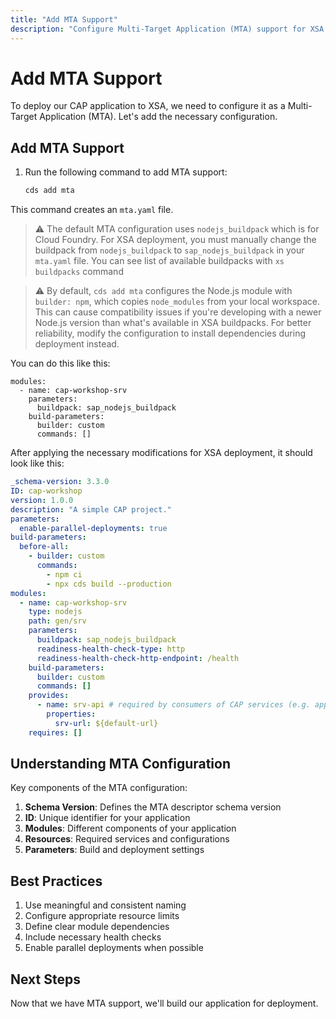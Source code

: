 ```yaml
---
title: "Add MTA Support"
description: "Configure Multi-Target Application (MTA) support for XSA deployment"
---
```


# Add MTA Support

To deploy our CAP application to XSA, we need to configure it as a Multi-Target Application (MTA). Let's add the necessary configuration.

## Add MTA Support

1. Run the following command to add MTA support:
   ```bash
   cds add mta
   ```
This command creates an `mta.yaml` file.

> ⚠️ The default MTA configuration uses `nodejs_buildpack` which is for Cloud Foundry. For XSA deployment, you must manually change the buildpack from `nodejs_buildpack` to `sap_nodejs_buildpack` in your `mta.yaml` file. You can see list of available buildpacks with `xs buildpacks` command

> ⚠️ By default, `cds add mta` configures the Node.js module with `builder: npm`, which copies `node_modules` from your local workspace. This can cause compatibility issues if you're developing with a newer Node.js version than what's available in XSA buildpacks. For better reliability, modify the configuration to install dependencies during deployment instead.

You can do this like this:

```
modules:
  - name: cap-workshop-srv
    parameters:
      buildpack: sap_nodejs_buildpack
    build-parameters:
      builder: custom
      commands: []
```

After applying the necessary modifications for XSA deployment, it should look like this:
```yaml
_schema-version: 3.3.0
ID: cap-workshop
version: 1.0.0
description: "A simple CAP project."
parameters:
  enable-parallel-deployments: true
build-parameters:
  before-all:
    - builder: custom
      commands:
        - npm ci
        - npx cds build --production
modules:
  - name: cap-workshop-srv
    type: nodejs
    path: gen/srv
    parameters:
      buildpack: sap_nodejs_buildpack
      readiness-health-check-type: http
      readiness-health-check-http-endpoint: /health
    build-parameters:
      builder: custom
      commands: []
    provides:
      - name: srv-api # required by consumers of CAP services (e.g. approuter)
        properties:
          srv-url: ${default-url}
    requires: []
```

## Understanding MTA Configuration

Key components of the MTA configuration:

1. **Schema Version**: Defines the MTA descriptor schema version
2. **ID**: Unique identifier for your application
3. **Modules**: Different components of your application
4. **Resources**: Required services and configurations
5. **Parameters**: Build and deployment settings

## Best Practices

1. Use meaningful and consistent naming
2. Configure appropriate resource limits
3. Define clear module dependencies
4. Include necessary health checks
5. Enable parallel deployments when possible

## Next Steps

Now that we have MTA support, we'll build our application for deployment.